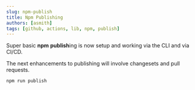 ```yaml
---
slug: npm-publish
title: Npm Publishing
authors: [asmith]
tags: [github, actions, lib, npm, publish]
---
```


Super basic **npm** **publish**ing is now setup and working via the CLI and via CI/CD.

<!-- truncate -->

The next enhancements to publishing will involve changesets and pull requests.

```bash title="Run from main directory of the mono repo"
npm run publish
```
